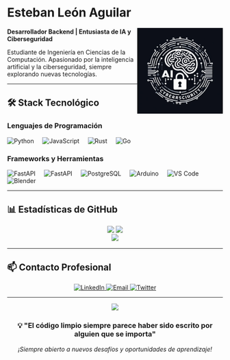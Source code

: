 # Esteban León Aguilar

<img align="right" height="200" src="https://raw.githubusercontent.com/esteban-ll-aguilar/esteban-ll-aguilar/main/images/Image_logo.jpeg"/>

**Desarrollador Backend | Entusiasta de IA y Ciberseguridad**

Estudiante de Ingeniería en Ciencias de la Computación. Apasionado por la inteligencia artificial y la ciberseguridad, siempre explorando nuevas tecnologías.

---

## 🛠️ Stack Tecnológico

### Lenguajes de Programación
<div align="left">
  <img src="https://cdn.jsdelivr.net/gh/devicons/devicon/icons/python/python-original.svg" height="40" alt="Python" title="Python"/>
  <img width="12" />
  <img src="https://cdn.jsdelivr.net/gh/devicons/devicon/icons/javascript/javascript-original.svg" height="40" alt="JavaScript" title="JavaScript"/>
  <img width="12" />
  <img src="https://cdn.jsdelivr.net/gh/devicons/devicon/icons/rust/rust-original.svg" height="40" alt="Rust" title="Rust"/>
  <img width="12" />
  <img src="https://cdn.jsdelivr.net/gh/devicons/devicon/icons/go/go-original.svg" height="40" alt="Go" title="Go"/>
</div>

### Frameworks y Herramientas
<div align="left">
  <img src="https://cdn.jsdelivr.net/gh/devicons/devicon/icons/fastapi/fastapi-original.svg" height="40" alt="FastAPI" title="FastAPI"/>
  <img width="12" />
  <img src="https://cdn.jsdelivr.net/gh/devicons/devicon/icons/react/react-original.svg" height="40" alt="FastAPI" title="React"/>
  <img width="12" />
  <img src="https://cdn.jsdelivr.net/gh/devicons/devicon/icons/postgresql/postgresql-original.svg" height="40" alt="PostgreSQL" title="PostgreSQL"/>
  <img width="12" />
  <img src="https://cdn.jsdelivr.net/gh/devicons/devicon/icons/arduino/arduino-original.svg" height="40" alt="Arduino" title="Arduino"/>
  <img width="12" />
  <img src="https://cdn.jsdelivr.net/gh/devicons/devicon/icons/vscode/vscode-original.svg" height="40" alt="VS Code" title="VS Code"/>
  <img width="12" />
  <img src="https://cdn.jsdelivr.net/gh/devicons/devicon/icons/blender/blender-original.svg" height="40" alt="Blender" title="Blender"/>
</div>

---

## 📊 Estadísticas de GitHub

<div align="center">
  <img src="https://github-readme-stats.vercel.app/api?username=esteban-ll-aguilar&show_icons=true&theme=dark&hide_border=true&bg_color=0D1117&title_color=F85D7F&icon_color=F85D7F&text_color=FFFFFF" height="180"/>
  <img src="https://github-readme-stats.vercel.app/api/top-langs/?username=esteban-ll-aguilar&layout=compact&theme=dark&hide_border=true&bg_color=0D1117&title_color=F85D7F&text_color=FFFFFF" height="180"/>
</div>

<div align="center">
  <img src="https://github-readme-streak-stats.herokuapp.com/?user=esteban-ll-aguilar&theme=dark&hide_border=true&background=0D1117&stroke=F85D7F&ring=F85D7F&fire=F85D7F&currStreakLabel=FFFFFF" height="180"/>
</div>

<!-- ---

## 🌟 Actualmente

```python
objetivos_profesional = {
    "corto_plazo": [
        "Completar certificaciones en ciberseguridad",
        "Desarrollar portfolio de proyectos de IA",
        "Obtener prácticas profesionales en empresa tecnológica"
    ],
    "mediano_plazo": [
        "Especialización en Machine Learning aplicado a ciberseguridad",
        "Contribuir a proyectos open source relevantes",
        "Obtener experiencia en equipos multidisciplinarios"
    ],
    "largo_plazo": [
        "Liderar proyectos de investigación en IA y seguridad",
        "Desarrollar soluciones tecnológicas de impacto social",
        "Establecer startup de tecnología educativa"
    ]
}
```
-->
---

## 📫 Contacto Profesional

<div align="center">
  <a href="https://www.linkedin.com/in/esteban-leon-aguilar/">
    <img src="https://img.shields.io/badge/LinkedIn-0077B5?style=for-the-badge&logo=linkedin&logoColor=white" alt="LinkedIn"/>
  </a>
  <a href="mailto:esteban.aguilar@ejemplo.com">
    <img src="https://img.shields.io/badge/Email-D14836?style=for-the-badge&logo=gmail&logoColor=white" alt="Email"/>
  </a>
  <a href="https://twitter.com/3steban_4guilar">
    <img src="https://img.shields.io/badge/Twitter-1DA1F2?style=for-the-badge&logo=twitter&logoColor=white" alt="Twitter"/>
  </a>
</div>

---

<div align="center">
  <img src="https://komarev.com/ghpvc/?username=esteban-ll-aguilar&color=blueviolet&style=flat-square&label=Visitas+al+perfil"/>
</div>

<div align="center">
  <h3>💡 "El código limpio siempre parece haber sido escrito por alguien que se importa"</h3>
  <p><em>¡Siempre abierto a nuevos desafíos y oportunidades de aprendizaje!</em></p>
</div>
